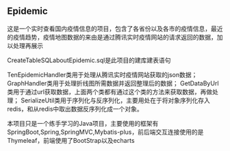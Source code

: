 ## Epidemic

这是一个实时查看国内疫情信息的项目，包含了各省份以及各市的疫情信息，最近的疫情趋势，疫情地图数据的来由是通过腾讯实时疫情网站的请求返回的数据，加以处理再展示

CreateTableSQLaboutEpidemic.sql是此项目的建库建表语句

TenEpidemicHandler类用于处理从腾讯实时疫情网站获取的json数据；
GraphHandler类用于处理折线图所需数据并返回整理后的数据；
GetDataByUrl类用于通过url获取数据，上面两个类都有通过这个类的方法来获取数据，再做处理；
SerializeUtil类用于序列化与反序列化，主要用处在于将对象序列化存入redis，和从redis中取出数据反序列化成一个对象。

本项目只是一个练手学习的Java项目，主要使用的框架有SpringBoot,Spring,SpringMVC,Mybatis-plus，前后端交互连接使用的是Thymeleaf，前端使用了BootStrap以及echarts
